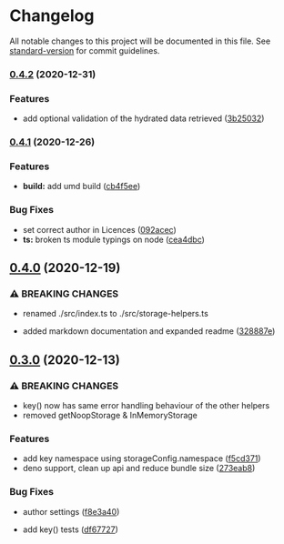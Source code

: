 # Changelog

All notable changes to this project will be documented in this file. See [standard-version](https://github.com/conventional-changelog/standard-version) for commit guidelines.

### [0.4.2](https://github.com/FaberVitale/storage-helpers/compare/v0.4.1...v0.4.2) (2020-12-31)


### Features

* add optional validation of the hydrated data retrieved ([3b25032](https://github.com/FaberVitale/storage-helpers/commit/3b2503203871264dd6fe2399feee50f87d1ff5ac))

### [0.4.1](https://github.com/FaberVitale/storage-helpers/compare/v0.4.0...v0.4.1) (2020-12-26)


### Features

* **build:** add umd build ([cb4f5ee](https://github.com/FaberVitale/storage-helpers/commit/cb4f5ee7ae4f7d1a6721332ae12d4a8dbf510d24))


### Bug Fixes

* set correct author in Licences ([092acec](https://github.com/FaberVitale/storage-helpers/commit/092acecf29748984ee6e451302317c9ce3cb8230))
* **ts:** broken ts module typings on node ([cea4dbc](https://github.com/FaberVitale/storage-helpers/commit/cea4dbc0c43131b1590e70ca58c79e625f807156))

## [0.4.0](https://github.com/FaberVitale/storage-helpers/compare/v0.3.0...v0.4.0) (2020-12-19)


### ⚠ BREAKING CHANGES

* renamed ./src/index.ts to ./src/storage-helpers.ts

* added markdown documentation and expanded readme ([328887e](https://github.com/FaberVitale/storage-helpers/commit/328887ef08589764d934fa9679101af4442bf651))

## [0.3.0](https://github.com/FaberVitale/storage-helpers/compare/v0.2.0...v0.3.0) (2020-12-13)


### ⚠ BREAKING CHANGES

* key() now  has same error handling behaviour of the other helpers
* removed getNoopStorage & InMemoryStorage

### Features

* add key namespace using storageConfig.namespace ([f5cd371](https://github.com/FaberVitale/storage-helpers/commit/f5cd3711bcdfc5efdab55f5ed428734b20d5c1e6))
* deno support, clean up api and reduce bundle size ([273eab8](https://github.com/FaberVitale/storage-helpers/commit/273eab840b6315daaa56d8713d33c769daa56841))


### Bug Fixes

* author settings ([f8e3a40](https://github.com/FaberVitale/storage-helpers/commit/f8e3a40f6d38bbb2ec6afe1b4b3636ad9895f96a))


* add key() tests ([df67727](https://github.com/FaberVitale/storage-helpers/commit/df67727202480664b34f2f484ac3031c8a4baf9c))
